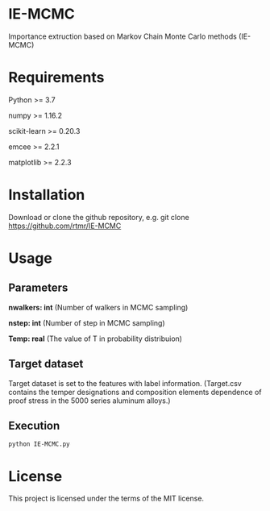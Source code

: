 # IE-MCMC
Importance extruction based on Markov Chain Monte Carlo methods (IE-MCMC)

# Requirements
Python >= 3.7

numpy >= 1.16.2

scikit-learn >= 0.20.3

emcee >= 2.2.1 

matplotlib >= 2.2.3

# Installation
Download or clone the github repository, e.g. git clone https://github.com/rtmr/IE-MCMC

# Usage

## Parameters

**nwalkers: int** (Number of walkers in MCMC sampling)

**nstep: int** (Number of step in MCMC sampling)

**Temp: real** (The value of T in probability distribuion)

## Target dataset

Target dataset is set to the features with label information.
(Target.csv contains the temper designations and composition elements dependence of proof stress in the 5000 series aluminum alloys.)

## Execution
```
python IE-MCMC.py 
```

# License
This project is licensed under the terms of the MIT license.
